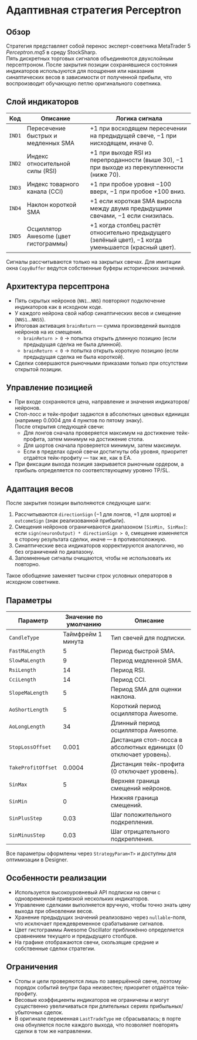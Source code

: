 # Адаптивная стратегия Perceptron

## Обзор

Стратегия представляет собой перенос эксперт-советника MetaTrader 5 *Perceptron.mq5* в среду StockSharp.  
Пять дискретных торговых сигналов объединяются двухслойным персептроном. После закрытия позиции сохранявшиеся состояния индикаторов используются для поощрения или наказания синаптических весов в зависимости от полученной прибыли, что воспроизводит обучающую петлю оригинального советника.

## Слой индикаторов

| Код | Описание | Логика сигнала |
| --- | --- | --- |
| `IND1` | Пересечение быстрых и медленных SMA | +1 при восходящем пересечении на предыдущей свече, −1 при нисходящем, иначе 0. |
| `IND2` | Индекс относительной силы (RSI) | +1 при выходе RSI из перепроданности (выше 30), −1 при выходе из перекупленности (ниже 70). |
| `IND3` | Индекс товарного канала (CCI) | +1 при пробое уровня −100 вверх, −1 при пробое +100 вниз. |
| `IND4` | Наклон короткой SMA | +1 если короткая SMA выросла между двумя предыдущими свечами, −1 если снизилась. |
| `IND5` | Осциллятор Awesome (цвет гистограммы) | +1 когда столбец растёт относительно предыдущего (зелёный цвет), −1 когда уменьшается (красный цвет). |

Сигналы рассчитываются только на закрытых свечах. Для имитации окна `CopyBuffer` ведутся собственные буферы исторических значений.

## Архитектура персептрона

- Пять скрытых нейронов (`NN1`…`NN5`) повторяют подключение индикаторов как в исходном коде.
- У каждого нейрона свой набор синаптических весов и смещение (`NNS1`…`NNS5`).
- Итоговая активация `brainReturn` — сумма произведений выходов нейронов на их смещения.  
  - `brainReturn > 0` → попытка открыть длинную позицию (если предыдущая сделка не была длинной).  
  - `brainReturn < 0` → попытка открыть короткую позицию (если предыдущая сделка не была короткой).
- Сделки совершаются рыночными приказами только при отсутствии открытой позиции.

## Управление позицией

- При входе сохраняются цена, направление и значения индикаторов/нейронов.
- Стоп-лосс и тейк-профит задаются в абсолютных ценовых единицах (например 0.0004 для 4 пунктов по пятому знаку).  
  После открытия следующей свечи:
  - Для лонгов сначала проверяется максимум на достижение тейк-профита, затем минимум на достижение стопа.
  - Для шортов сначала проверяется минимум, затем максимум.
  - Если в пределах одной свечи достигнуты оба уровня, приоритет отдаётся тейк-профиту — так же, как в EA.
- При фиксации выхода позиция закрывается рыночным ордером, а прибыль определяется по соответствующему уровню TP/SL.

## Адаптация весов

После закрытия позиции выполняются следующие шаги:

1. Рассчитываются `directionSign` (−1 для лонгов, +1 для шортов) и `outcomeSign` (знак реализованной прибыли).
2. Смещения нейронов ограничиваются диапазоном `[SinMin, SinMax]`:  
   если `sign(neuronOutput) * directionSign > 0`, смещение изменяется в сторону результата сделки, иначе — в противоположную.
3. Синаптические веса индикаторов корректируются аналогично, но без ограничений по диапазону.
4. Запомненные сигналы очищаются, чтобы не использовать их повторно.

Такое обобщение заменяет тысячи строк условных операторов в исходном советнике.

## Параметры

| Параметр | Значение по умолчанию | Описание |
| --- | --- | --- |
| `CandleType` | Таймфрейм 1 минута | Тип свечей для подписки. |
| `FastMaLength` | 5 | Период быстрой SMA. |
| `SlowMaLength` | 9 | Период медленной SMA. |
| `RsiLength` | 14 | Период RSI. |
| `CciLength` | 14 | Период CCI. |
| `SlopeMaLength` | 5 | Период SMA для оценки наклона. |
| `AoShortLength` | 5 | Короткий период осциллятора Awesome. |
| `AoLongLength` | 34 | Длинный период осциллятора Awesome. |
| `StopLossOffset` | 0.001 | Дистанция стоп-лосса в абсолютных единицах (0 отключает уровень). |
| `TakeProfitOffset` | 0.0004 | Дистанция тейк-профита (0 отключает уровень). |
| `SinMax` | 5 | Верхняя граница смещений нейронов. |
| `SinMin` | 0 | Нижняя граница смещений. |
| `SinPlusStep` | 0.03 | Шаг положительного подкрепления. |
| `SinMinusStep` | 0.03 | Шаг отрицательного подкрепления. |

Все параметры оформлены через `StrategyParam<T>` и доступны для оптимизации в Designer.

## Особенности реализации

- Используется высокоуровневый API подписки на свечи с одновременной привязкой нескольких индикаторов.
- Управление сделками выполняется вручную, чтобы точно знать цену выхода при обновлении весов.
- Хранение предыдущих значений реализовано через `nullable`-поля, что исключает преждевременное срабатывание сигналов.
- Цвет гистограммы Awesome Oscillator приближённо определяется сравнением текущего и предыдущего столбцов.
- На графике отображаются свечи, скользящие средние и собственные сделки стратегии.

## Ограничения

- Стопы и цели проверяются лишь по завершённой свече, поэтому порядок событий внутри бара неизвестен; приоритет отдаётся тейк-профиту.
- Весовые коэффициенты индикаторов не ограничены и могут существенно увеличиваться при длительных сериях прибыльных/убыточных сделок.
- В оригинале переменная `LastTradeType` не сбрасывалась; в порте она обнуляется после каждого выхода, что позволяет повторять сделки в том же направлении.


